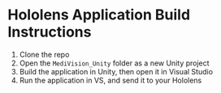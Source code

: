 # Hololens Application Build Instructions

1. Clone the repo
2. Open the `MediVision_Unity` folder as a new Unity project
3. Build the application in Unity, then open it in Visual Studio
4. Run the application in VS, and send it to your Hololens
